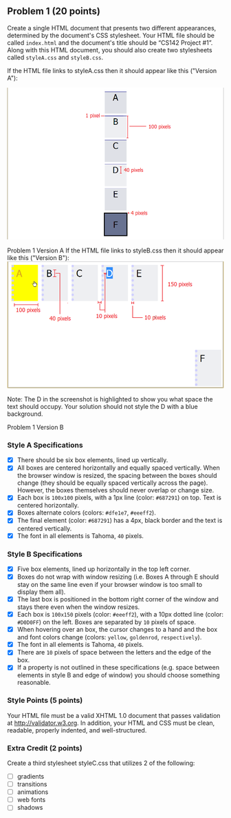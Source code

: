 ## Problem 1 (20 points)
Create a single HTML document that presents two different appearances, determined by the document's CSS stylesheet. Your HTML file should be called `index.html` and the document's title should be “CS142 Project #1”. Along with this HTML document, you should also create two stylesheets called `styleA.css` and `styleB.css`.

If the HTML file links to styleA.css then it should appear like this ("Version A"):

![](./resources/project1versionA.png)

Problem 1 Version A
If the HTML file links to styleB.css then it should appear like this ("Version B"):
![](./resources/project1versionB.png)

Note: The D in the screenshot is highlighted to show you what space the text should occupy. Your solution should not style the D with a blue background.

Problem 1 Version B
### Style A Specifications

- [x] There should be six box elements, lined up vertically.
- [x] All boxes are centered horizontally and equally spaced vertically. When the browser window is resized, the spacing between the boxes should change (they should be equally spaced vertically across the page). However, the boxes themselves should never overlap or change size.
- [x] Each box is `100x100` pixels, with a 1px line (color: `#687291`) on top. Text is centered horizontally.
- [x] Boxes alternate colors (colors: `#dfe1e7`, `#eeeff2`).
- [x] The final element (color: `#687291`) has a 4px, black border and the text is centered vertically.
- [x] The font in all elements is Tahoma, `40` pixels.

### Style B Specifications

- [x] Five box elements, lined up horizontally in the top left corner.
- [x] Boxes do not wrap with window resizing (i.e. Boxes A through E should stay on the same line even if your browser window is too small to display them all).
- [x] The last box is positioned in the bottom right corner of the window and stays there even when the window resizes.
- [x] Each box is `100x150` pixels (color: `#eeeff2`), with a 10px dotted line (color: `#D0D0FF`) on the left. Boxes are separated by `10` pixels of space.
- [x] When hovering over an box, the cursor changes to a hand and the box and font colors change (colors: `yellow`, `goldenrod`, `respectively`).
- [x] The font in all elements is Tahoma, `40` pixels.
- [x] There are `10` pixels of space between the letters and the edge of the box.
- [x] If a property is not outlined in these specifications (e.g. space between elements in style B and edge of window) you should choose something reasonable.

### Style Points (5 points)
Your HTML file must be a valid XHTML 1.0 document that passes validation at http://validator.w3.org. In addition, your HTML and CSS must be clean, readable, properly indented, and well-structured.

### Extra Credit (2 points)
Create a third stylesheet styleC.css that utilizes 2 of the following:

- [ ] gradients
- [ ] transitions
- [ ] animations
- [ ] web fonts
- [ ] shadows
